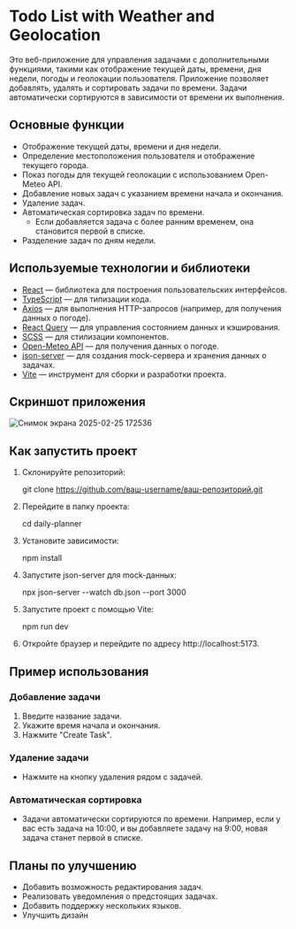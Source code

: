 # Todo List with Weather and Geolocation

Это веб-приложение для управления задачами с дополнительными функциями, такими как отображение текущей даты, времени, дня недели, погоды и геолокации пользователя. Приложение позволяет добавлять, удалять и сортировать задачи по времени. Задачи автоматически сортируются в зависимости от времени их выполнения.

## Основные функции

- Отображение текущей даты, времени и дня недели.
- Определение местоположения пользователя и отображение текущего города.
- Показ погоды для текущей геолокации с использованием Open-Meteo API.
- Добавление новых задач с указанием времени начала и окончания.
- Удаление задач.
- Автоматическая сортировка задач по времени.
  - Если добавляется задача с более ранним временем, она становится первой в списке.
- Разделение задач по дням недели.

## Используемые технологии и библиотеки

- [React](https://reactjs.org/) — библиотека для построения пользовательских интерфейсов.
- [TypeScript](https://www.typescriptlang.org/) — для типизации кода.
- [Axios](https://axios-http.com/) — для выполнения HTTP-запросов (например, для получения данных о погоде).
- [React Query](https://tanstack.com/query/v4) — для управления состоянием данных и кэширования.
- [SCSS](https://sass-lang.com/) — для стилизации компонентов.
- [Open-Meteo API](https://open-meteo.com/) — для получения данных о погоде.
- [json-server](https://github.com/typicode/json-server) — для создания mock-сервера и хранения данных о задачах.
- [Vite](https://vitejs.dev/) — инструмент для сборки и разработки проекта.

## Скриншот приложения

![Снимок экрана 2025-02-25 172536](https://github.com/user-attachments/assets/df8d8662-1e6b-4a00-a2b9-3bb2fb72bd81)

## Как запустить проект

1. Склонируйте репозиторий:
  
   git clone https://github.com/ваш-username/ваш-репозиторий.git
   
2. Перейдите в папку проекта:
  
   cd daily-planner
   
3. Установите зависимости:
  
   npm install
   
4. Запустите json-server для mock-данных:
  
   npx json-server --watch db.json --port 3000
   
5. Запустите проект с помощью Vite:
  
   npm run dev
   
6. Откройте браузер и перейдите по адресу http://localhost:5173.

## Пример использования

### Добавление задачи
1. Введите название задачи.
2. Укажите время начала и окончания.
3. Нажмите "Create Task".

### Удаление задачи
- Нажмите на кнопку удаления рядом с задачей.

### Автоматическая сортировка
- Задачи автоматически сортируются по времени. Например, если у вас есть задача на 10:00, и вы добавляете задачу на 9:00, новая задача станет первой в списке.

## Планы по улучшению

- Добавить возможность редактирования задач.
- Реализовать уведомления о предстоящих задачах.
- Добавить поддержку нескольких языков.
- Улучшить дизайн
